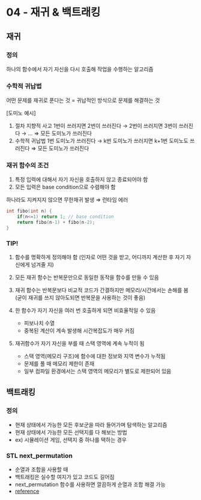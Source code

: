 # 04 - 재귀 & 백트래킹



## 재귀

### 정의
하나의 함수에서 자기 자신을 다시 호출해 작업을 수행하는 알고리즘

### 수학적 귀납법
어떤 문제를 재귀로 푼다는 것 = 귀납적인 방식으로 문제를 해결하는 것

[도미노 예시]
1. 절차 지향적 사고
   1번이 쓰러지면 2번이 쓰러진다 → 2번이 쓰러지면 3번이 쓰러진다 → ... 
   ⇒ 모든 도미노가 쓰러진다
2. 수학적 귀납법
   1번 도미노가 쓰러진다 → k번 도미노가 쓰러지면 k+1번 도미노도 쓰러진다 
   ⇒ 모든 도미노가 쓰러진다

### 재귀 함수의 조건
1. 특정 입력에 대해서 자기 자신을 호출하지 않고 종료되어야 함
2. 모든 입력은 base condition으로 수렴해야 함

하나라도 지켜지지 않으면 무한재귀 발생 ⇒ 런타임 에러

```cpp
int fibo(int n) {
	if(n<=1) return 1; // base condition
	return fibo(n-1) + fibo(n-2);
}
```


### TIP!
1. 함수를 명확하게 정의해야 함
   (인자로 어떤 것을 받고, 어디까지 계산한 후 자기 자신에게 넘겨줄 지)

2. 모든 재귀 함수는 반복문만으로 동일한 동작을 함수를 만들 수 있음

3. 재귀 함수는 반복문보다 비교적 코드가 간결하지만 메모리/시간에서는 손해를 봄
   (굳이 재귀를 쓰지 않아도되면 반복문을 사용하는 것이 좋음)

4. 한 함수가 자기 자신을 여러 번 호출하게 되면 비효율적일 수 있음
   - 피보나치 수열
   - 중복된 계산이 계속 발생해 시간복잡도가 매우 커짐

5. 재귀함수가 자기 자신을 부를 때 스택 영역에 계속 누적이 됨
   - 스택 영역(메모리 구조)에 함수에 대한 정보와 지역 변수가 누적됨
   - 문제를 풀 때 메모리 제한이 존재
   - 일부 컴파일 환경에서는 스택 영역의 메모리가 별도로 제한되어 있음



## 백트래킹

### 정의
- 현재 상태에서 가능한 모든 후보군을 따라 들어가며 탐색하는 알고리즘
- 현재 상태에서 가능한 모든 선택지를 다 해보는 방법
- ex) 시뮬레이션 게임, 선택지 중 하나를 택하는 경우

### STL next_permutation
- 순열과 조합을 사용할 때
- 백트래킹은 실수할 여지가 있고 코드도 길어짐
- next_permutation 함수를 사용하면 깔끔하게 순열과 조합 해결 가능
- [reference](http://www.cplusplus.com/reference/algorithm/next_permutation/)
